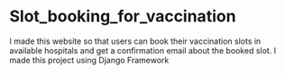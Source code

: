 # Slot_booking_for_vaccination
I made this website so that users can book their vaccination slots in available hospitals and get a confirmation email about the booked slot. I made this project using Django Framework
